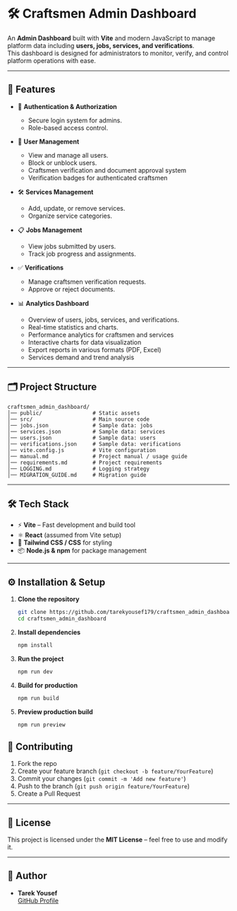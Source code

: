 # 🛠️ Craftsmen Admin Dashboard

An **Admin Dashboard** built with **Vite** and modern JavaScript to manage platform data including **users, jobs, services, and verifications**.  
This dashboard is designed for administrators to monitor, verify, and control platform operations with ease.

---

## 🚀 Features

- 🔐 **Authentication & Authorization**
  - Secure login system for admins.
  - Role-based access control.

- 👥 **User Management**
  - View and manage all users.
  - Block or unblock users.
  - Craftsmen verification and document approval system
  - Verification badges for authenticated craftsmen

- 🛠️ **Services Management**
  - Add, update, or remove services.
  - Organize service categories.

- 📋 **Jobs Management**
  - View jobs submitted by users.
  - Track job progress and assignments.

- ✅ **Verifications**
  - Manage craftsmen verification requests.
  - Approve or reject documents.

- 📊 **Analytics Dashboard**
  - Overview of users, jobs, services, and verifications.
  - Real-time statistics and charts.
  - Performance analytics for craftsmen and services
  - Interactive charts for data visualization
  - Export reports in various formats (PDF, Excel)
  - Services demand and trend analysis


---

## 🗂️ Project Structure

```
craftsmen_admin_dashboard/
│── public/                # Static assets
│── src/                   # Main source code
│── jobs.json              # Sample data: jobs
│── services.json          # Sample data: services
│── users.json             # Sample data: users
│── verifications.json     # Sample data: verifications
│── vite.config.js         # Vite configuration
│── manual.md              # Project manual / usage guide
│── requirements.md        # Project requirements
│── LOGGING.md             # Logging strategy
│── MIGRATION_GUIDE.md     # Migration guide
```

---

## 🛠️ Tech Stack

- ⚡ **Vite** – Fast development and build tool
- ⚛️ **React** (assumed from Vite setup)
- 🎨 **Tailwind CSS / CSS** for styling
- 📦 **Node.js & npm** for package management

---

## ⚙️ Installation & Setup

1. **Clone the repository**
   ```bash
   git clone https://github.com/tarekyousef179/craftsmen_admin_dashboard.git
   cd craftsmen_admin_dashboard
   ```

2. **Install dependencies**
   ```bash
   npm install
   ```

3. **Run the project**
   ```bash
   npm run dev
   ```

4. **Build for production**
   ```bash
   npm run build
   ```

5. **Preview production build**
   ```bash
   npm run preview
   ```



## 🤝 Contributing

1. Fork the repo  
2. Create your feature branch (`git checkout -b feature/YourFeature`)  
3. Commit your changes (`git commit -m 'Add new feature'`)  
4. Push to the branch (`git push origin feature/YourFeature`)  
5. Create a Pull Request  

---

## 📜 License

This project is licensed under the **MIT License** – feel free to use and modify it.

---

## 👤 Author

- **Tarek Yousef**  
  [GitHub Profile](https://github.com/tarekyousef179)

